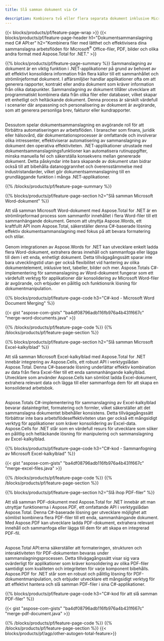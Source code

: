 ```yaml
---
title: Slå samman dokument via C# 

description: Kombinera två eller flera separata dokument inklusive Microsoft Word, Excel, PowerPoint, PDF och bilder via din C#-applikation. Testa sammanslagningsresultaten online via app.
---
```


{{< blocks/products/pf/feature-page-wrap >}}
{{< blocks/products/pf/feature-page-header h1="Dokumentsammanslagning med C# API:er" h2="Kombinera filer med lätthet och effektivisera dina sammanslagna arbetsflöden för Microsoft<sup>&reg;</sup> Office-filer, PDF, bilder och olika andra format med Aspose.Total for .NET." >}}

{{% blocks/products/pf/feature-page-summary %}}
Sammanslagning av dokument är en viktig funktion i .NET-applikationer på grund av behovet av att effektivt konsolidera information från flera källor till ett sammanhållet och strömlinjeformat dokument. I affärsmiljöer handlar applikationer ofta om att generera rapporter, kontrakt eller andra dokument som kräver information från olika datapunkter. Sammanslagning av dokument tillåter utvecklare att programmatiskt kombinera data från olika filer eller databaser, vilket skapar ett enhetligt och heltäckande dokument. Denna process är särskilt värdefull i scenarier där anpassning och personalisering av dokument är avgörande, som att generera personliga brev, fakturor eller kundrapporter.<br /><br />

Dessutom spelar dokumentsammanslagning en avgörande roll för att förbättra automatiseringen av arbetsflöden. I branscher som finans, juridik eller hälsovård, där dokumentationsprocesser är omfattande och involverar olika intressenter, effektiviserar automatisering av sammanslagning av dokument den operativa effektiviteten. .NET-applikationer utrustade med dokumentsammanslagningsfunktioner kan automatisera rutinuppgifter, minska manuella fel och säkerställa konsekvens mellan genererade dokument. Detta påskyndar inte bara skapande av dokument utan bidrar också till att bibehålla datanoggrannhet och överensstämmelse med industristandarder, vilket gör dokumentsammanslagning till en grundläggande funktion i många .NET-applikationer.

{{% /blocks/products/pf/feature-page-summary  %}}

{{% blocks/products/pf/feature-page-section  h2="Slå samman Microsoft Word-dokument" %}}

Att slå samman Microsoft Word-dokument med Aspose.Total for .NET är en strömlinjeformad process som sammanför innehållet i flera Word-filer till ett sammanhängande dokument. Genom att utnyttja Aspose.Words, ett kraftfullt API inom Aspose.Total, säkerställer denna C#-baserade lösning effektiv dokumentsammanslagning med fokus på att bevara formatering och stilar. 
<br /><br />
Genom integrationen av Aspose.Words for .NET kan utvecklare enkelt ladda flera Word-dokument, extrahera deras innehåll och sammanfoga eller lägga till dem i ett enda, enhetligt dokument. Detta tillvägagångssätt sparar inte bara utvecklingstid utan ger också flexibilitet vid hantering av olika dokumentelement, inklusive text, tabeller, bilder och mer. Aspose.Totals C#-implementering för sammanslagning av Word-dokument fungerar som ett värdefullt verktyg för applikationer där konsolidering av Microsoft Word-filer är avgörande, och erbjuder en pålitlig och funktionsrik lösning för dokumentmanipulation.


{{% blocks/products/pf/feature-page-code h3="C#-kod - Microsoft Word Document Merging" %}}

{{< gist "aspose-com-gists" "ba4df08796adb116fb976a4b431f667c" "merge-word-documents.java" >}}

{{% /blocks/products/pf/feature-page-code  %}}
{{% /blocks/products/pf/feature-page-section %}}

{{% blocks/products/pf/feature-page-section  h2="Slå samman Microsoft Excel-kalkylblad" %}}

Att slå samman Microsoft Excel-kalkylblad med Aspose.Total for .NET innebär integrering av Aspose.Cells, ett robust API i verktygslådan Aspose.Total. Denna C#-baserade lösning underlättar effektiv kombination av data från flera Excel-filer till ett enda sammanhängande kalkylblad. Utvecklare som använder Aspose.Cells kan sömlöst ladda Excel-dokument, extrahera relevant data och lägga till eller sammanfoga dem för att skapa en konsoliderad arbetsbok. <br /> <br />

Aspose.Totals C#-implementering för sammanslagning av Excel-kalkylblad bevarar dataintegritet, formatering och formler, vilket säkerställer att det sammanslagna dokumentet bibehåller konsistens. Detta tillvägagångssätt förbättrar inte bara arbetsflödeseffektiviteten utan ger också ett mångsidigt verktyg för applikationer som kräver konsolidering av Excel-data. Aspose.Cells for .NET står som en värdefull resurs för utvecklare som söker en pålitlig och heltäckande lösning för manipulering och sammanslagning av Excel-kalkylblad.


{{% blocks/products/pf/feature-page-code h3="C#-kod - Sammanfogning av Microsoft Excel-kalkylblad" %}}

{{< gist "aspose-com-gists" "ba4df08796adb116fb976a4b431f667c" "merge-excel-files.java" >}}

{{% /blocks/products/pf/feature-page-code  %}}
{{% /blocks/products/pf/feature-page-section %}}


{{% blocks/products/pf/feature-page-section  h2="Slå ihop PDF-filer" %}}

Att slå samman PDF-dokument med Aspose.Total for .NET innebär att man utnyttjar funktionerna i Aspose.PDF, ett omfattande API i verktygslådan Aspose.Total. Denna C#-baserade lösning ger utvecklare möjlighet att sömlöst kombinera flera PDF-filer till ett enda, sammanhängande dokument. Med Aspose.PDF kan utvecklare ladda PDF-dokument, extrahera relevant innehåll och sammanfoga eller lägga till dem för att skapa en integrerad PDF-fil. <br /><br />

Aspose.Total API:erna säkerställer att formateringen, strukturen och interaktiviteten för PDF-dokumenten bevaras under sammanslagningsprocessen. Detta tillvägagångssätt visar sig vara ovärderligt för applikationer som kräver konsolidering av olika PDF-filer samtidigt som kvaliteten och integriteten för varje komponent bibehålls. Aspose.PDF for .NET står som en robust och pålitlig lösning för PDF-dokumentmanipulation, och erbjuder utvecklare ett mångsidigt verktyg för att effektivt hantera och slå samman PDF-filer i sina C#-applikationer. 

{{% blocks/products/pf/feature-page-code h3="C#-kod för att slå samman PDF-filer" %}}

{{< gist "aspose-com-gists" "ba4df08796adb116fb976a4b431f667c" "merge-pdf-document.java" >}}

{{% /blocks/products/pf/feature-page-code  %}}
{{% /blocks/products/pf/feature-page-section %}}
{{< blocks/products/pf/agp/other-autogen-total-feature>}}